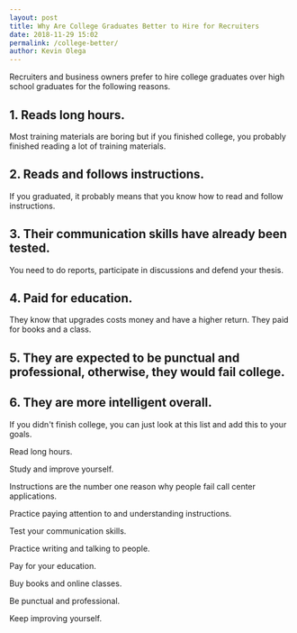 ```yaml
--- 
layout: post 
title: Why Are College Graduates Better to Hire for Recruiters
date: 2018-11-29 15:02
permalink: /college-better/ 
author: Kevin Olega 
--- 
```

Recruiters and business owners prefer to hire college graduates over high school graduates for the following reasons.

## 1. Reads long hours. 

Most training materials are boring but if you finished college, you probably finished reading a lot of training materials.

## 2. Reads and follows instructions. 

If you graduated, it probably means that you know how to read and follow instructions.

## 3. Their communication skills have already been tested. 

You need to do reports, participate in discussions and defend your thesis.

## 4. Paid for education. 

They know that upgrades costs money and have a higher return. They paid for books and a class. 

## 5. They are expected to be punctual and professional, otherwise, they would fail college.

## 6. They are more intelligent overall.

If you didn't finish college, you can just look at this list and add this to your goals.

Read long hours. 

Study and improve yourself.

Instructions are the number one reason why people fail call center applications. 

Practice paying attention to and understanding instructions.

Test your communication skills. 

Practice writing and talking to people.

Pay for your education. 

Buy books and online classes.

Be punctual and professional.

Keep improving yourself.
